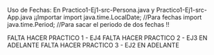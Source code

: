 Uso de Fechas:
    En Practico1-Ej1-src-Persona.java y Practico1-Ej1-src-App.java
    ¡¡Importar 
        import java.time.LocalDate; //Para fechas
        import java.time.Period; //Para sacar el periodo de dos fechas
    !!

FALTA HACER PRACTICO 1 - EJ4
FALTA HACER PRACTICO 2 - EJ3 EN ADELANTE
FALTA HACER PRACTICO 3 - EJ2 EN ADELANTE
